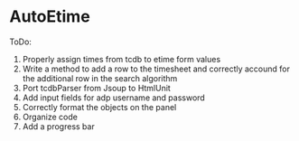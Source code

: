 # AutoEtime

ToDo:
  1. Properly assign times from tcdb to etime form values
  2. Write a method to add a row to the timesheet and correctly accound for the additional row in the search algorithm
  3. Port tcdbParser from Jsoup to HtmlUnit
  4. Add input fields for adp username and password
  5. Correctly format the objects on the panel
  6. Organize code
  7. Add a progress bar
